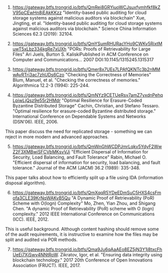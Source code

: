 1. https://gateway.btfs.trongrid.io/btfs/QmRei8GRYiuoWCJsuxfymhfkf8kZV95pCEwHn8jEAkKKzz
"Identity-based public auditing for cloud storage systems against malicious auditors via blockchain"
Xue, Jingting, et al. "Identity-based public auditing for cloud storage systems against malicious auditors via blockchain." Science China Information Sciences 62.3 (2019): 32104.


2. https://gateway.btfs.trongrid.io/btfs/QmYSumRHURacYHo9CWKv5RixtMuwT5xLbz334kgRe7xUXh
"PORs: Proofs of Retrievability for Large Files"
Ari Juels, Burton S. KaliskiPublished in ACM Conference on Computer and Communications… 2007
DOI:10.1145/1315245.1315317

3. https://gateway.btfs.trongrid.io/btfs/Qmer8x7UEs7LPAfQKNTc3b2nMMwAyRTrj3ac7zhUDs6Czo
"Checking the Correctness of Memories"
Blum, Manuel, et al. "Checking the correctness of memories." Algorithmica 12.2-3 (1994): 225-244.

4. https://gateway.btfs.trongrid.io/btfs/QmNYz9CETUeRsv7amZ7yxdnPehqLpiwLjQsz9e55r2HMdr
"Optimal Resilience for Erasure-Coded Byzantine Distributed Storage"
Cachin, Christian, and Stefano Tessaro. "Optimal resilience for erasure-coded Byzantine distributed storage." International Conference on Dependable Systems and Networks (DSN'06). IEEE, 2006.

This paper discuss the need for replicated storage - something we can reject in more modern and advanced approaches.

5. https://gateway.btfs.trongrid.io/btfs/QmWnGhWCDPJmrLqkv5YdyF2WwZ2F3XMBwiSFCVbMKsvVJi
"Efficient Dispersal of Information for Security, Load Balancing, and Fault Tolerance"
Rabin, Michael O. "Efficient dispersal of information for security, load balancing, and fault tolerance." Journal of the ACM (JACM) 36.2 (1989): 335-348.

This paper talks about how to efficiently split up a file using IDA (information disposal algorithm).

6. https://gateway.btfs.trongrid.io/btfs/QmXqqR5YDeEDmSuC5HXS4csFmofa3CLE39KrNqWAKvB5Qu
"A Dynamic Proof of Retrievability (PoR) Scheme with O(logn) Complexity"
Mo, Zhen, Yian Zhou, and Shigang Chen. "A dynamic Proof of Retrievability (PoR) scheme with O (logn) complexity." 2012 IEEE International Conference on Communications (ICC). IEEE, 2012.

This is useful background. Although content hashing should remove some of the audit requirements, it is instructive to examine how the files may be split and audited via POR methods.

7. https://gateway.btfs.trongrid.io/btfs/Qma9Ju6qAaAEo8EZ5jN3Y1j8txcFhUeEi7XjSwv4NNtRoW.
Zikratov, Igor, et al. "Ensuring data integrity using blockchain technology." 2017 20th Conference of Open Innovations Association (FRUCT). IEEE, 2017.
 
